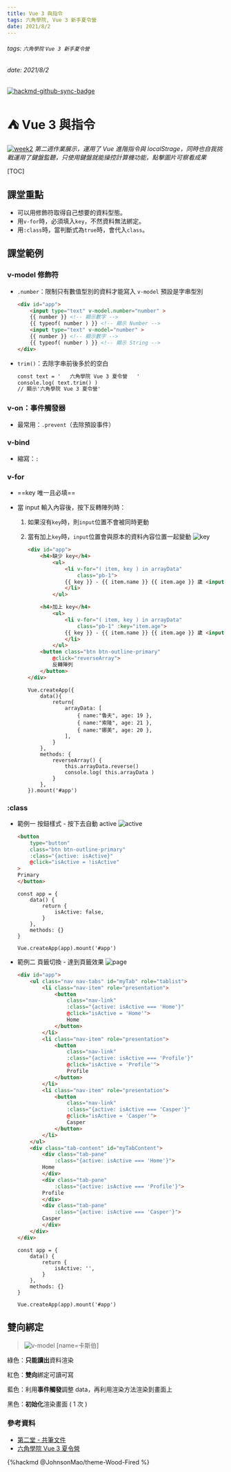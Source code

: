 ```yaml
---
title: Vue 3 與指令
tags: 六角學院, Vue 3 新手夏令營
date: 2021/8/2
---
```


###### tags: `六角學院` `Vue 3 新手夏令營`

###### *date: 2021/8/2*

[![hackmd-github-sync-badge](https://hackmd.io/O8xSWPUHR1KoxiDBXiN15g/badge)](https://hackmd.io/@JohnsonMao/Front-end/%2FSLONN50fSdqVPt7D5gOf7A)

# ⛺ Vue 3 與指令

[![week2](https://i.imgur.com/Xd2g377.png)](https://johnsonmao.github.io/summer-camp-vue3/week2/)
*第二週作業展示，運用了 Vue 進階指令與 localStrage，同時也自我挑戰運用了鍵盤監聽，只使用鍵盤就能操控計算機功能，點擊圖片可察看成果*

[TOC]

## 課堂重點

- 可以用修飾符取得自己想要的資料型態。
- 用`v-for`時，必須填入`key`，不然資料無法綁定。
- 用`:class`時，當判斷式為`true`時，會代入`class`。

## 課堂範例

### v-model 修飾符

- `.number`：限制只有數值型別的資料才能寫入
    `v-model` 預設是字串型別

  ```HTML
  <div id="app">
      <input type="text" v-model.number="number" >
      {{ number }} <!-- 顯示數字 -->
      {{ typeof( number ) }} <!-- 顯示 Number -->
      <input type="text" v-model="number" >
      {{ number }} <!-- 顯示數字 -->
      {{ typeof( number ) }} <!-- 顯示 String -->
  </div>
  ```

- `trim()`：去除字串前後多於的空白

    ```HTML
    const text = '   六角學院 Vue 3 夏令營   '
    console.log( text.trim() ) 
    // 顯示'六角學院 Vue 3 夏令營'
    ```

### v-on：事件觸發器

- 最常用：`.prevent`（去除預設事件）

### v-bind

- 縮寫：`:`

### v-for

- ==key 唯一且必填==

- 當 input 輸入內容後，按下反轉陣列時：
    1. 如果沒有`key`時，則`input`位置不會被同時更動
    2. 當有加上`key`時，`input`位置會與原本的資料內容位置一起變動
![key](https://i.imgur.com/Gbdl20j.gif)

        ```HTML
        <div id="app">
            <h4>缺少 key</h4>
                <ul>
                    <li v-for="( item, key ) in arrayData" 
                        class="pb-1">
                    {{ key }} - {{ item.name }} {{ item.age }} 歲 <input type="text" />
                    </li>
                </ul>

            <h4>加上 key</h4>
                <ul>
                    <li v-for="( item, key ) in arrayData" 
                        class="pb-1" :key="item.age">
                    {{ key }} - {{ item.name }} {{ item.age }} 歲 <input type="text" />
                    </li>
                </ul>
            <button class="btn btn-outline-primary" 
                @click="reverseArray">
                反轉陣列
            </button>
        </div>
        ```

        ```JS
        Vue.createApp({
            data(){
                return{
                    arrayData: [
                        { name:"魯夫", age: 19 },
                        { name:"索隆", age: 21 },
                        { name:"娜美", age: 20 },
                    ],
                }
            },
            methods: {
                reverseArray() {
                    this.arrayData.reverse()
                    console.log( this.arrayData )
                }
            },
        }).mount('#app')
        ```

### :class

- 範例一 按鈕樣式 - 按下去自動 active
    ![active](https://i.imgur.com/eo8pNrp.gif)

    ```HTML
    <button
        type="button"
        class="btn btn-outline-primary"
        :class="{active: isActive}"
        @click="isActive = !isActive"
    >
    Primary
    </button>
    ```

    ```JS
    const app = {
        data() {
            return {
                isActive: false,
            }
        },
        methods: {}
    }

    Vue.createApp(app).mount('#app')
    ```

- 範例二 頁籤切換 - 達到頁籤效果
    ![page](https://i.imgur.com/O9kfLAx.gif)

    ```HTML
    <div id="app">
        <ul class="nav nav-tabs" id="myTab" role="tablist">
            <li class="nav-item" role="presentation">
                <button
                    class="nav-link"
                    :class="{active: isActive === 'Home'}"
                    @click="isActive = 'Home'">
                    Home
                </button>
            </li>
            <li class="nav-item" role="presentation">
                <button
                    class="nav-link"
                    :class="{active: isActive === 'Profile'}"
                    @click="isActive = 'Profile'">
                    Profile
                </button>
            </li>
            <li class="nav-item" role="presentation">
                <button
                    class="nav-link"
                    :class="{active: isActive === 'Casper'}"
                    @click="isActive = 'Casper'">
                    Casper
                </button>
            </li>
        </ul>
        <div class="tab-content" id="myTabContent">
            <div class="tab-pane" 
                :class="{active: isActive === 'Home'}">
            Home
            </div>
            <div class="tab-pane" 
                :class="{active: isActive === 'Profile'}">
            Profile
            </div>
            <div class="tab-pane" 
                :class="{active: isActive === 'Casper'}">
            Casper
            </div>
        </div>
    </div>
    ```

    ```JS
    const app = {
        data() {
            return {
                isActive: '',
            }
        },
        methods: {}
    }

    Vue.createApp(app).mount('#app')
    ```

## 雙向綁定

> ![v-model](https://i.imgur.com/ogKK8jt.png)
> [name=卡斯伯]

綠色：**只能讀出**資料渲染

紅色：**雙向**綁定可讀可寫

藍色：利用**事件觸發**調整 data，再利用渲染方法渲染到畫面上

黑色：**初始化**渲染畫面 ( 1 次 )

### 參考資料

- [第二堂 - 共筆文件](https://hackmd.io/@dbFY0UD9SUeKmNXhWf01ew/BkJoW-hn_/%2FbvLEkrTRRnWsImZ5-sWwRg)
- [六角學院 Vue 3 夏令營](https://www.hexschool.com/2021/07/07/2021-07-07-vue3-summer-camp/)

{%hackmd @JohnsonMao/theme-Wood-Fired %}
